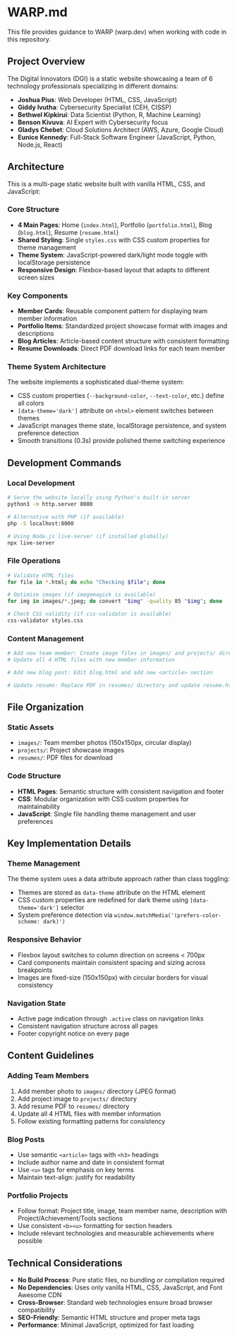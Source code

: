 # WARP.md

This file provides guidance to WARP (warp.dev) when working with code in this repository.

## Project Overview

The Digital Innovators (DGI) is a static website showcasing a team of 6 technology professionals specializing in different domains:
- **Joshua Pius**: Web Developer (HTML, CSS, JavaScript)
- **Giddy Ivutha**: Cybersecurity Specialist (CEH, CISSP)
- **Bethwel Kipkirui**: Data Scientist (Python, R, Machine Learning)
- **Benson Kivuva**: AI Expert with Cybersecurity focus
- **Gladys Chebet**: Cloud Solutions Architect (AWS, Azure, Google Cloud)
- **Eunice Kennedy**: Full-Stack Software Engineer (JavaScript, Python, Node.js, React)

## Architecture

This is a multi-page static website built with vanilla HTML, CSS, and JavaScript:

### Core Structure
- **4 Main Pages**: Home (`index.html`), Portfolio (`portfolio.html`), Blog (`blog.html`), Resume (`resume.html`)
- **Shared Styling**: Single `styles.css` with CSS custom properties for theme management
- **Theme System**: JavaScript-powered dark/light mode toggle with localStorage persistence
- **Responsive Design**: Flexbox-based layout that adapts to different screen sizes

### Key Components
- **Member Cards**: Reusable component pattern for displaying team member information
- **Portfolio Items**: Standardized project showcase format with images and descriptions
- **Blog Articles**: Article-based content structure with consistent formatting
- **Resume Downloads**: Direct PDF download links for each team member

### Theme System Architecture
The website implements a sophisticated dual-theme system:
- CSS custom properties (`--background-color`, `--text-color`, etc.) define all colors
- `[data-theme='dark']` attribute on `<html>` element switches between themes  
- JavaScript manages theme state, localStorage persistence, and system preference detection
- Smooth transitions (0.3s) provide polished theme switching experience

## Development Commands

### Local Development
```bash
# Serve the website locally using Python's built-in server
python3 -m http.server 8000

# Alternative with PHP (if available)
php -S localhost:8000

# Using Node.js live-server (if installed globally)
npx live-server
```

### File Operations
```bash
# Validate HTML files
for file in *.html; do echo "Checking $file"; done

# Optimize images (if imagemagick is available)
for img in images/*.jpeg; do convert "$img" -quality 85 "$img"; done

# Check CSS validity (if css-validator is available)
css-validator styles.css
```

### Content Management
```bash
# Add new team member: Create image files in images/ and projects/ directories
# Update all 4 HTML files with new member information

# Add new blog post: Edit blog.html and add new <article> section

# Update resume: Replace PDF in resumes/ directory and update resume.html links
```

## File Organization

### Static Assets
- `images/`: Team member photos (150x150px, circular display)
- `projects/`: Project showcase images  
- `resumes/`: PDF files for download

### Code Structure
- **HTML Pages**: Semantic structure with consistent navigation and footer
- **CSS**: Modular organization with CSS custom properties for maintainability
- **JavaScript**: Single file handling theme management and user preferences

## Key Implementation Details

### Theme Management
The theme system uses a data attribute approach rather than class toggling:
- Themes are stored as `data-theme` attribute on the HTML element
- CSS custom properties are redefined for dark theme using `[data-theme='dark']` selector
- System preference detection via `window.matchMedia('(prefers-color-scheme: dark)')`

### Responsive Behavior
- Flexbox layout switches to column direction on screens < 700px
- Card components maintain consistent spacing and sizing across breakpoints
- Images are fixed-size (150x150px) with circular borders for visual consistency

### Navigation State
- Active page indication through `.active` class on navigation links
- Consistent navigation structure across all pages
- Footer copyright notice on every page

## Content Guidelines

### Adding Team Members
1. Add member photo to `images/` directory (JPEG format)
2. Add project image to `projects/` directory  
3. Add resume PDF to `resumes/` directory
4. Update all 4 HTML files with member information
5. Follow existing formatting patterns for consistency

### Blog Posts
- Use semantic `<article>` tags with `<h3>` headings
- Include author name and date in consistent format
- Use `<u>` tags for emphasis on key terms
- Maintain text-align: justify for readability

### Portfolio Projects
- Follow format: Project title, image, team member name, description with Project/Achievement/Tools sections
- Use consistent `<b><u>` formatting for section headers
- Include relevant technologies and measurable achievements where possible

## Technical Considerations

- **No Build Process**: Pure static files, no bundling or compilation required
- **No Dependencies**: Uses only vanilla HTML, CSS, JavaScript, and Font Awesome CDN
- **Cross-Browser**: Standard web technologies ensure broad browser compatibility  
- **SEO-Friendly**: Semantic HTML structure and proper meta tags
- **Performance**: Minimal JavaScript, optimized for fast loading
